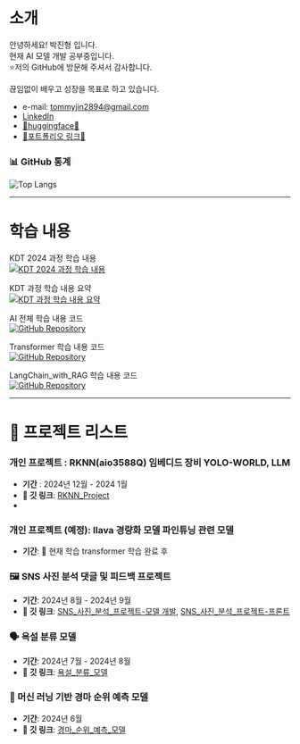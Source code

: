 # 소개
안녕하세요! 박진형 입니다. <br>
현재 AI 모델 개발 공부중입니다. <br>
⭐저의 GitHub에 방문해 주셔서 감사합니다. <br>

끊임없이 배우고 성장을 목표로 하고 있습니다. <br>

- e-mail: tommyjin2894@gmail.com
- [LinkedIn](https://www.linkedin.com/in/진형-박-30ba07311/)
- [🤗huggingface🤗](https://huggingface.co/tommyjin)
- [📝포트폴리오 링크📝](https://docs.google.com/presentation/d/1BDeIvc4A9T73v4HjWmjzHEGx3yPKY4_3AARpN246wJs/edit#slide=id.p)

### 📊 GitHub 통계

![Top Langs](https://github-readme-stats.vercel.app/api/top-langs/?username=tommyjin2894&layout=compact&theme=tokyonight)

---

# 학습 내용
KDT 2024 과정 학습 내용 <br>
[![KDT 2024 과정 학습 내용](https://img.shields.io/badge/Notion-2024--05--2024--09-orange?style=flat-square&logo=notion&logoColor=white)](https://royal-offer-53a.notion.site/KDT-2024-05-2024-09-134f678f80468007b265d54d5952da14)

KDT 과정 학습 내용 요약 <br>
[![KDT 과정 학습 내용 요약](https://img.shields.io/badge/Notion-2024--05--2024--09--Summary-blue?style=flat-square&logo=notion&logoColor=white)](https://royal-offer-53a.notion.site/KDT-2024-05-2024-09-10bf678f80468069b4e1e2f0a631131a)

AI 전체 학습 내용 코드 <br>
[![GitHub Repository](https://img.shields.io/badge/GitHub-Repository-black?style=flat-square&logo=github&logoColor=white)](https://github.com/tommyjin2894/ai_study)


Transformer 학습 내용 코드 <br>
[![GitHub Repository](https://img.shields.io/badge/GitHub-Repository-black?style=flat-square&logo=github&logoColor=white)](https://github.com/tommyjin2894/ai_study_transformer)

LangChain_with_RAG 학습 내용 코드 <br>
[![GitHub Repository](https://img.shields.io/badge/GitHub-Repository-black?style=flat-square&logo=github&logoColor=white)](https://github.com/tommyjin2894/ai_study_LangChain_with_RAG)

---

# 🚀 프로젝트 리스트

### 개인 프로젝트 : RKNN(aio3588Q) 임베디드 장비 YOLO-WORLD, LLM
- **기간** : 2024년 12월 - 2024 1월
- **🔗 깃 링크**: [RKNN_Project]([https://github.com/tommyjin2894/rknn](https://github.com/tommyjin2894/rknn_project))
- 
### 개인 프로젝트 (예정): llava 경량화 모델 파인튜닝 관련 모델
- **기간**: 🌱 현재 학습 transformer 학습 완료 후

### 🖼️ SNS 사진 분석 댓글 및 피드백 프로젝트
- **기간**: 2024년 8월 - 2024년 9월
- **🔗 깃 링크**: [SNS_사진_분석_프로젝트-모델 개발](https://github.com/tommyjin2894/project_3_git), [SNS_사진_분석_프로젝트-프론트](https://github.com/tommyjin2894/project_3_service)

### 🗣️ 욕설 분류 모델
- **기간**: 2024년 7월 - 2024년 8월
- **🔗 깃 링크**: [욕설_분류_모델](https://github.com/tommyjin2894/KDT_project2)

### 🏇 머신 러닝 기반 경마 순위 예측 모델
- **기간**: 2024년 6월
- **🔗 깃 링크**: [경마_순위_예측_모델](https://github.com/tommyjin2894/KDT_project1)
